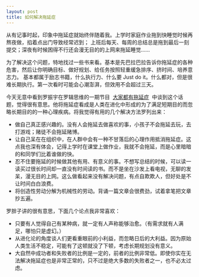 ```yaml
---
layout: post
title: 如何解决拖延症
---
```


从有记事时起，印象中拖延症就始终伴随着我。上学时家庭作业拖到快睡觉时候再熬夜做，掐着点出门导致经常迟到；
上班后每天、每周的总结总是拖到最后一刻提交；深夜有时候困得不行还会漫无目的的上网来拖延睡觉……

为了解决这个问题，特地找过一些书来看。基本是先巴拉巴拉告诉你拖延症的各种危害，然后让你明确目标、做好规划、给任务按照轻重缓急排序、挤时间、培养意志力。
基本都属于励志书籍，什么执行力、什么要 Just do it。什么都对，但是很难长期执行。第一次看时可能会心潮澎湃，但效用不会超过三天。

今天无意中看到罗振宇在罗辑思维的一期节目 
[大家都有拖延症](http://v.youku.com/v_show/id_XNTk2NDI0NDg4.html) 
中谈到这个话题，觉得很有意思。他将拖延症看成是人类在进化中形成的为了满足短期目的而忽略长期目的的一种心理疾病。将我觉得有用的几个解决方法罗列出来：

* 做自己真正感兴趣的。没有人会拖延去做喜欢的事，小孩子不会拖延去玩，去打游戏；赌徒不会拖延赌博。
* 让自己呆在在组织中，在人群中会有一种不甘落后的心理作用抵消拖延症。这点我也深有体会，记得上学时在课堂上做作业，我就不会拖延，而是心里暗暗的和同学们比着谁做的快。
* 忍不住要拖延的时候做其他有用、有意义的事。不想写总结的时候，可以读一读买过很长时间却一直没有时间读的书。而不是坐在沙发上看电视，无聊的发呆，漫无目的上网。这么做看起来没有解决问题，有点自欺欺人，但好处是不让时间白白浪费。
* 将创造性劳动分解为机械性的劳动。背诵一篇文章会很费劲，试着拿笔把文章抄五遍。

罗胖子讲的很有意思，下面几个论点我非常喜欢：

* 只要有人觉得自己有某种病，就一定有人声称能够治愈。（有需求就有人满足，哪怕只是虚幻。）
* 从进化论的角度谈人们更看重眼前的小利益，而忽略日后的大利益。因为原始人类生活不稳定，可能有了这顿就没了下顿，考虑长期规划没有意义。
* 大自然中成功者和失败者的比例是一定的，前者的比例非常低。即使你实在无法解决拖延症也是非常正常的，只不过是绝大多数的失败者之一，也不必太过虑。
